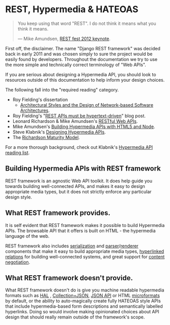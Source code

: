 # REST, Hypermedia & HATEOAS

> You keep using that word "REST". I do not think it means what you think it means.
>
> &mdash; Mike Amundsen, [REST fest 2012 keynote][cite].

First off, the disclaimer. The name "Django REST framework" was decided back in early 2011 and was chosen simply to sure
the project would be easily found by developers. Throughout the documentation we try to use the more simple and
technically correct terminology of "Web APIs".

If you are serious about designing a Hypermedia API, you should look to resources outside of this documentation to help
inform your design choices.

The following fall into the "required reading" category.

* Roy Fielding's dissertation
  - [Architectural Styles and the Design of Network-based Software Architectures][dissertation].
* Roy Fielding's "[REST APIs must be hypertext-driven][hypertext-driven]" blog post.
* Leonard Richardson & Mike Amundsen's [RESTful Web APIs][restful-web-apis].
* Mike Amundsen's [Building Hypermedia APIs with HTML5 and Node][building-hypermedia-apis].
* Steve Klabnik's [Designing Hypermedia APIs][designing-hypermedia-apis].
* The [Richardson Maturity Model][maturitymodel].

For a more thorough background, check out Klabnik's [Hypermedia API reading list][readinglist].

## Building Hypermedia APIs with REST framework

REST framework is an agnostic Web API toolkit. It does help guide you towards building well-connected APIs, and makes it
easy to design appropriate media types, but it does not strictly enforce any particular design style.

## What REST framework provides.

It is self evident that REST framework makes it possible to build Hypermedia APIs. The browsable API that it offers is
built on HTML - the hypermedia language of the web.

REST framework also includes [serialization] and [parser]/[renderer] components that make it easy to build appropriate
media types, [hyperlinked relations][fields] for building well-connected systems, and great support
for [content negotiation][conneg].

## What REST framework doesn't provide.

What REST framework doesn't do is give you machine readable hypermedia formats such as [HAL][hal]
, [Collection+JSON][collection], [JSON API][json-api] or HTML [microformats] by default, or the ability to
auto-magically create fully HATEOAS style APIs that include hypermedia-based form descriptions and semantically labelled
hyperlinks. Doing so would involve making opinionated choices about API design that should really remain outside of the
framework's scope.

[cite]: https://vimeo.com/channels/restfest/49503453

[dissertation]: https://www.ics.uci.edu/~fielding/pubs/dissertation/top.htm

[hypertext-driven]: https://roy.gbiv.com/untangled/2008/rest-apis-must-be-hypertext-driven

[restful-web-apis]: http://restfulwebapis.org/

[building-hypermedia-apis]: https://www.amazon.com/Building-Hypermedia-APIs-HTML5-Node/dp/1449306578

[designing-hypermedia-apis]: http://designinghypermediaapis.com/

[readinglist]: http://blog.steveklabnik.com/posts/2012-02-27-hypermedia-api-reading-list

[maturitymodel]: https://martinfowler.com/articles/richardsonMaturityModel.html

[hal]: http://stateless.co/hal_specification.html

[collection]: http://www.amundsen.com/media-types/collection/

[json-api]: http://jsonapi.org/

[microformats]: http://microformats.org/wiki/Main_Page

[serialization]: ../api-guide/serializers.md

[parser]: ../api-guide/parsers.md

[renderer]: ../api-guide/renderers.md

[fields]: ../api-guide/fields.md

[conneg]: ../api-guide/content-negotiation.md
